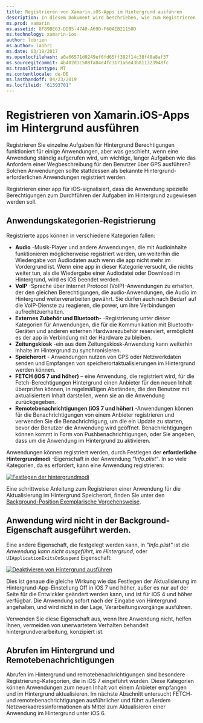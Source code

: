 ```yaml
---
title: Registrieren von Xamarin.iOS-Apps im Hintergrund ausführen
description: In diesem Dokument wird beschrieben, wie zum Registrieren einer Xamarin.iOS-Anwendung im Hintergrund ausgeführt wird. Es wird erläutert, Audio-apps, VoIP-apps, externes Zubehör und Bluetooth und mehr.
ms.prod: xamarin
ms.assetid: 8F89BE63-DDB5-4740-A69D-F60AEB21150D
ms.technology: xamarin-ios
author: lobrien
ms.author: laobri
ms.date: 03/18/2017
ms.openlocfilehash: a0a66571d0249ef6fd65ff382f14c38f48a8af37
ms.sourcegitcommit: 4b402d1c508fa84e4fc3171a6e43b811323948fc
ms.translationtype: MT
ms.contentlocale: de-DE
ms.lasthandoff: 04/23/2019
ms.locfileid: "61393701"
---
```

# <a name="registering-xamarinios-apps-to-run-in-the-background"></a>Registrieren von Xamarin.iOS-Apps im Hintergrund ausführen

Registrieren Sie einzelne Aufgaben für Hintergrund Berechtigungen funktioniert für einige Anwendungen, aber was geschieht, wenn eine Anwendung ständig aufgerufen wird, um wichtige, langer Aufgaben wie das Anfordern einer Wegbeschreibung für den Benutzer über GPS ausführen? Solchen Anwendungen sollte stattdessen als bekannte Hintergrund-erforderlichen Anwendungen registriert werden.

Registrieren einer app für iOS-signalisiert, dass die Anwendung spezielle Berechtigungen zum Durchführen der Aufgaben im Hintergrund zugewiesen werden soll.

## <a name="application-registration-categories"></a>Anwendungskategorien-Registrierung

Registrierte apps können in verschiedene Kategorien fallen:

-  **Audio** -Musik-Player und andere Anwendungen, die mit Audioinhalte funktionieren möglicherweise registriert werden, um weiterhin die Wiedergabe von Audiodaten auch wenn die app nicht mehr im Vordergrund ist. Wenn eine app in dieser Kategorie versucht, die nichts weiter tun, als die Wiedergabe einer Audiodatei oder Download im Hintergrund, wird es iOS beendet werden.
-  **VoIP** -Sprache über Internet Protocol (VoIP)-Anwendungen zu erhalten, der den gleichen Berechtigungen, die audio-Anwendungen, die Audio im Hintergrund weiterverarbeiten gewährt. Sie dürfen auch nach Bedarf auf die VoIP-Dienste zu reagieren, die power, um ihre Verbindungen aufrechtzuerhalten.
-  **Externes Zubehör und Bluetooth-** -Registrierung unter dieser Kategorien für Anwendungen, die für die Kommunikation mit Bluetooth-Geräten und anderen externen Hardwarezubehör reserviert, ermöglicht es der app in Verbindung mit der Hardware zu bleiben.
-  **Zeitungskiosk** -ein aus dem Zeitungskiosk-Anwendung kann weiterhin Inhalte im Hintergrund zu synchronisieren.
-  **Speicherort** - Anwendungen nutzen von GPS oder Netzwerkdaten senden und Empfangen von speicherortaktualisierungen im Hintergrund werden können.
-  **FETCH (iOS 7 und höher)** – eine Anwendung, die registriert wird, für die Fetch-Berechtigungen Hintergrund einen Anbieter für den neuen Inhalt überprüfen können, in regelmäßigen Abständen, die den Benutzer mit aktualisiertem Inhalt darstellen, wenn sie an die Anwendung zurückgegeben.
-  **Remotebenachrichtigungen (iOS 7 und höher)** -Anwendungen können für die Benachrichtigungen von einem Anbieter registrieren und verwenden Sie die Benachrichtigung, um die ein Update zu starten, bevor der Benutzer die Anwendung wird geöffnet. Benachrichtigungen können kommt in Form von Pushbenachrichtigungen, oder Sie angeben, dass um die Anwendung im Hintergrund zu aktivieren.


Anwendungen können registriert werden, durch Festlegen der **erforderliche Hintergrundmodi** -Eigenschaft in der Anwendung *"Info.plist"*. In so viele Kategorien, da es erfordert, kann eine Anwendung registrieren:

 [![](registering-applications-to-run-in-background-images/bgmodes.png "Festlegen der hintergrundmodi")](registering-applications-to-run-in-background-images/bgmodes.png#lightbox)

Eine schrittweise Anleitung zum Registrieren einer Anwendung für die Aktualisierung im Hintergrund Speicherort, finden Sie unter den [Background-Position Exemplarische Vorgehensweise](~/ios/app-fundamentals/backgrounding/ios-backgrounding-walkthroughs/location-walkthrough.md).

## <a name="application-does-not-run-in-background-property"></a>Anwendung wird nicht in der Background-Eigenschaft ausgeführt werden.

Eine andere Eigenschaft, die festgelegt werden kann, in *"Info.plist"* ist die *Anwendung kann nicht ausgeführt, im Hintergrund*, oder `UIApplicationExitsOnSuspend` Eigenschaft:

 [![](registering-applications-to-run-in-background-images/plist.png "Deaktivieren von Hintergrund ausführen")](registering-applications-to-run-in-background-images/plist.png#lightbox)

Dies ist genaue die gleiche Wirkung wie das Festlegen der Aktualisierung im Hintergrund-App-Einstellung Off in iOS 7 und höher, außer es nur auf der Seite für die Entwickler geändert werden kann, und ist für iOS 4 und höher verfügbar. Die Anwendung sofort nach der Eingabe von Hintergrund angehalten, und wird nicht in der Lage, Verarbeitungsvorgänge ausführen.

Verwenden Sie diese Eigenschaft aus, wenn Ihre Anwendung nicht, helfen Ihnen, vermeiden von unerwartetem Verhalten behandelt hintergrundverarbeitung, konzipiert ist.

## <a name="background-fetch-and-remote-notifications"></a>Abrufen im Hintergrund und Remotebenachrichtigungen

Abrufen im Hintergrund und remotebenachrichtigungen sind besondere Registrierung-Kategorien, die in iOS 7 eingeführt wurden. Diese Kategorien können Anwendungen zum neuen Inhalt von einem Anbieter empfangen und im Hintergrund aktualisieren. Im nächste Abschnitt untersucht FETCH- und remotebenachrichtigungen ausführlicher und führt außerdem Netzwerkadressinformationen als Mittel zum Aktualisieren einer Anwendung im Hintergrund unter iOS 6.
